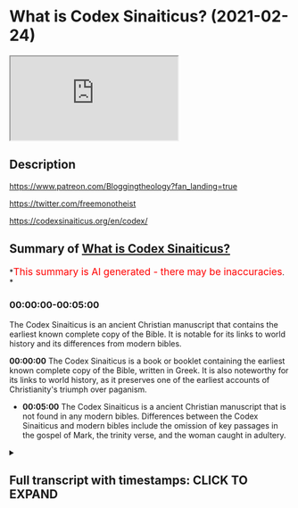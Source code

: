 # What is Codex Sinaiticus? (2021-02-24)

<iframe loading='lazy' allow='autoplay' src='https://www.youtube.com/embed/AWyVj0R2jhU'></iframe>

## Description

<https://www.patreon.com/Bloggingtheology?fan_landing=true>

<https://twitter.com/freemonotheist>

<https://codexsinaiticus.org/en/codex/>

## Summary of [What is Codex Sinaiticus?](https://www.youtube.com/watch?v=AWyVj0R2jhU)

\*<span style="color:red; font-size:125%">This summary is AI generated - there may be inaccuracies</span>. \*

### <a onclick="modifyYTiframeseektime('0')">00:00:00-00:05:00</a>

The Codex Sinaiticus is an ancient Christian manuscript that contains the earliest known complete copy of the Bible. It is notable for its links to world history and its differences from modern bibles.

**<a onclick="modifyYTiframeseektime('0')">00:00:00</a>** The Codex Sinaiticus is a book or booklet containing the earliest known complete copy of the Bible, written in Greek. It is also noteworthy for its links to world history, as it preserves one of the earliest accounts of Christianity's triumph over paganism.

*   **<a onclick="modifyYTiframeseektime('300')">00:05:00</a>** The Codex Sinaiticus is a ancient Christian manuscript that is not found in any modern bibles. Differences between the Codex Sinaiticus and modern bibles include the omission of key passages in the gospel of Mark, the trinity verse, and the woman caught in adultery.

<details><summary><h2>Full transcript with timestamps: CLICK TO EXPAND</h2></summary>

<a onclick="modifyYTiframeseektime('1')">0:00:01</a> what is the codex sinaiticus\ <a onclick="modifyYTiframeseektime('3')">0:00:03</a> and why does it matter to us today i\ <a onclick="modifyYTiframeseektime('6')">0:00:06</a> think it matters\ <a onclick="modifyYTiframeseektime('7')">0:00:07</a> for two really important reasons which\ <a onclick="modifyYTiframeseektime('9')">0:00:09</a> i'll come to\ <a onclick="modifyYTiframeseektime('10')">0:00:10</a> shortly but firstly what is it what is\ <a onclick="modifyYTiframeseektime('13')">0:00:13</a> the codex sinaiticus\ <a onclick="modifyYTiframeseektime('15')">0:00:15</a> to answer that question i'm going to\ <a onclick="modifyYTiframeseektime('17')">0:00:17</a> read from\ <a onclick="modifyYTiframeseektime('18')">0:00:18</a> in a monastery library preserving codex\ <a onclick="modifyYTiframeseektime('20')">0:00:20</a> sinaiticus and the greek\ <a onclick="modifyYTiframeseektime('22')">0:00:22</a> written heritage this is a\ <a onclick="modifyYTiframeseektime('25')">0:00:25</a> book or booklet produced by the british\ <a onclick="modifyYTiframeseektime('27')">0:00:27</a> library\ <a onclick="modifyYTiframeseektime('28')">0:00:28</a> here in london about a mile and a half\ <a onclick="modifyYTiframeseektime('30')">0:00:30</a> from where i am sitting\ <a onclick="modifyYTiframeseektime('32')">0:00:32</a> and they house they store and preserve\ <a onclick="modifyYTiframeseektime('34')">0:00:34</a> the codex sinaiticus it's usually on\ <a onclick="modifyYTiframeseektime('36')">0:00:36</a> display i've seen it many times\ <a onclick="modifyYTiframeseektime('38')">0:00:38</a> unfortunately the moment it's closed\ <a onclick="modifyYTiframeseektime('40')">0:00:40</a> like so many other things\ <a onclick="modifyYTiframeseektime('42')">0:00:42</a> but i hope one day it'll be open and we\ <a onclick="modifyYTiframeseektime('43')">0:00:43</a> can see it again there is a website\ <a onclick="modifyYTiframeseektime('46')">0:00:46</a> dedicated to this text the codex\ <a onclick="modifyYTiframeseektime('48')">0:00:48</a> sinaiticus\ <a onclick="modifyYTiframeseektime('50')">0:00:50</a> produced by the british library and i'll\ <a onclick="modifyYTiframeseektime('51')">0:00:51</a> link to it in the description\ <a onclick="modifyYTiframeseektime('53')">0:00:53</a> below so firstly what is it well\ <a onclick="modifyYTiframeseektime('56')">0:00:56</a> the codex sinaiticus is a treasure\ <a onclick="modifyYTiframeseektime('59')">0:00:59</a> beyond price often described in\ <a onclick="modifyYTiframeseektime('62')">0:01:02</a> superlatives\ <a onclick="modifyYTiframeseektime('64')">0:01:04</a> this handwritten book is hard to\ <a onclick="modifyYTiframeseektime('67')">0:01:07</a> overestimate for its deep and continuing\ <a onclick="modifyYTiframeseektime('69')">0:01:09</a> significance\ <a onclick="modifyYTiframeseektime('71')">0:01:11</a> for many scholars it is the preeminent\ <a onclick="modifyYTiframeseektime('73')">0:01:13</a> christian bible\ <a onclick="modifyYTiframeseektime('75')">0:01:15</a> known to them as aleph that's the first\ <a onclick="modifyYTiframeseektime('77')">0:01:17</a> letter of the hebrew alphabet\ <a onclick="modifyYTiframeseektime('79')">0:01:19</a> or number one amongst christians\ <a onclick="modifyYTiframeseektime('82')">0:01:22</a> worldwide it is renowned for containing\ <a onclick="modifyYTiframeseektime('85')">0:01:25</a> the earliest complete copy of the bible\ <a onclick="modifyYTiframeseektime('88')">0:01:28</a> of the new testament so this is uh not\ <a onclick="modifyYTiframeseektime('91')">0:01:31</a> the original this is a\ <a onclick="modifyYTiframeseektime('92')">0:01:32</a> copy but it's the very very earliest\ <a onclick="modifyYTiframeseektime('94')">0:01:34</a> that we have\ <a onclick="modifyYTiframeseektime('96')">0:01:36</a> arguably it is also the earliest\ <a onclick="modifyYTiframeseektime('98')">0:01:38</a> christian\ <a onclick="modifyYTiframeseektime('99')">0:01:39</a> bible the ultimate antecedent of all\ <a onclick="modifyYTiframeseektime('102')">0:01:42</a> printed editions of the bible in\ <a onclick="modifyYTiframeseektime('105')">0:01:45</a> whatever language\ <a onclick="modifyYTiframeseektime('106')">0:01:46</a> anywhere in the world as one of the\ <a onclick="modifyYTiframeseektime('109')">0:01:49</a> earliest\ <a onclick="modifyYTiframeseektime('109')">0:01:49</a> luxury codices that's bound books\ <a onclick="modifyYTiframeseektime('113')">0:01:53</a> codices is plural for books codex is\ <a onclick="modifyYTiframeseektime('116')">0:01:56</a> singular\ <a onclick="modifyYTiframeseektime('117')">0:01:57</a> for book uh it's one of the earliest to\ <a onclick="modifyYTiframeseektime('119')">0:01:59</a> survive\ <a onclick="modifyYTiframeseektime('120')">0:02:00</a> from history in the ancient world the\ <a onclick="modifyYTiframeseektime('122')">0:02:02</a> codex\ <a onclick="modifyYTiframeseektime('123')">0:02:03</a> forms one of the most important\ <a onclick="modifyYTiframeseektime('125')">0:02:05</a> landmarks in the history\ <a onclick="modifyYTiframeseektime('127')">0:02:07</a> of the book what is more is pages offer\ <a onclick="modifyYTiframeseektime('130')">0:02:10</a> some of the most direct links with a\ <a onclick="modifyYTiframeseektime('133')">0:02:13</a> crucial turning point in world history\ <a onclick="modifyYTiframeseektime('135')">0:02:15</a> the triumph of the emperor constantine\ <a onclick="modifyYTiframeseektime('138')">0:02:18</a> the great\ <a onclick="modifyYTiframeseektime('139')">0:02:19</a> at the battle of the milvian bridge in\ <a onclick="modifyYTiframeseektime('141')">0:02:21</a> ad312\ <a onclick="modifyYTiframeseektime('143')">0:02:23</a> and the edict of milan in ad\ <a onclick="modifyYTiframeseektime('146')">0:02:26</a> 313 in which constantine formally\ <a onclick="modifyYTiframeseektime('149')">0:02:29</a> recognized christianity\ <a onclick="modifyYTiframeseektime('151')">0:02:31</a> and urged tolerance rather than\ <a onclick="modifyYTiframeseektime('153')">0:02:33</a> persecution of christians\ <a onclick="modifyYTiframeseektime('156')">0:02:36</a> bridging more than 1 600 years\ <a onclick="modifyYTiframeseektime('159')">0:02:39</a> codex sinaiticus is a vivid testament\ <a onclick="modifyYTiframeseektime('162')">0:02:42</a> to human invention and spiritual\ <a onclick="modifyYTiframeseektime('165')">0:02:45</a> inspiration\ <a onclick="modifyYTiframeseektime('167')">0:02:47</a> now one of the reasons it's called the\ <a onclick="modifyYTiframeseektime('169')">0:02:49</a> codex finite\ <a onclick="modifyYTiframeseektime('170')">0:02:50</a> vatic sinaiticus i should say is because\ <a onclick="modifyYTiframeseektime('173')">0:02:53</a> of where\ <a onclick="modifyYTiframeseektime('174')">0:02:54</a> it was found in the monastery of saint\ <a onclick="modifyYTiframeseektime('176')">0:02:56</a> catherine\ <a onclick="modifyYTiframeseektime('177')">0:02:57</a> on mount sinai now that's in egypt\ <a onclick="modifyYTiframeseektime('181')">0:03:01</a> and reputedly the place where moses\ <a onclick="modifyYTiframeseektime('184')">0:03:04</a> according to the book of exodus in the\ <a onclick="modifyYTiframeseektime('186')">0:03:06</a> bible received\ <a onclick="modifyYTiframeseektime('188')">0:03:08</a> revelation from god the torah and had\ <a onclick="modifyYTiframeseektime('190')">0:03:10</a> that encounter\ <a onclick="modifyYTiframeseektime('191')">0:03:11</a> with god and that's why the monastery\ <a onclick="modifyYTiframeseektime('193')">0:03:13</a> was built there probably in the early\ <a onclick="modifyYTiframeseektime('195')">0:03:15</a> 4th century to\ <a onclick="modifyYTiframeseektime('197')">0:03:17</a> commemorate that extraordinary event\ <a onclick="modifyYTiframeseektime('201')">0:03:21</a> as it survives today the codex\ <a onclick="modifyYTiframeseektime('203')">0:03:23</a> sinaiticus\ <a onclick="modifyYTiframeseektime('204')">0:03:24</a> comprises just over 400 large leaves\ <a onclick="modifyYTiframeseektime('208')">0:03:28</a> of prepared animal skin in calf so\ <a onclick="modifyYTiframeseektime('211')">0:03:31</a> the book is made about animal skin\ <a onclick="modifyYTiframeseektime('214')">0:03:34</a> on the parchment leaves is written about\ <a onclick="modifyYTiframeseektime('217')">0:03:37</a> half of the old testament\ <a onclick="modifyYTiframeseektime('219')">0:03:39</a> and apocrypha the whole of the new\ <a onclick="modifyYTiframeseektime('222')">0:03:42</a> testament\ <a onclick="modifyYTiframeseektime('223')">0:03:43</a> and two early christian texts not found\ <a onclick="modifyYTiframeseektime('226')">0:03:46</a> in modern bibles an epistle\ <a onclick="modifyYTiframeseektime('229')">0:03:49</a> described ascribed to the apostle\ <a onclick="modifyYTiframeseektime('232')">0:03:52</a> barnabas and the shepherd by the early\ <a onclick="modifyYTiframeseektime('236')">0:03:56</a> 2nd century\ <a onclick="modifyYTiframeseektime('237')">0:03:57</a> roman writer hermas now\ <a onclick="modifyYTiframeseektime('240')">0:04:00</a> there's a bit of confusion here\ <a onclick="modifyYTiframeseektime('241')">0:04:01</a> potentially because\ <a onclick="modifyYTiframeseektime('243')">0:04:03</a> many people have heard of something\ <a onclick="modifyYTiframeseektime('244')">0:04:04</a> called the gospel of barnabas and some\ <a onclick="modifyYTiframeseektime('246')">0:04:06</a> muslims think that this is\ <a onclick="modifyYTiframeseektime('248')">0:04:08</a> uh an authentic text going back to the\ <a onclick="modifyYTiframeseektime('251')">0:04:11</a> apostle barnabas\ <a onclick="modifyYTiframeseektime('252')">0:04:12</a> well i'm afraid um every scholar in the\ <a onclick="modifyYTiframeseektime('255')">0:04:15</a> world who's ever looked at this\ <a onclick="modifyYTiframeseektime('257')">0:04:17</a> considers the gospel of barnabas that we\ <a onclick="modifyYTiframeseektime('259')">0:04:19</a> have\ <a onclick="modifyYTiframeseektime('260')">0:04:20</a> access to today to be a renaissance\ <a onclick="modifyYTiframeseektime('262')">0:04:22</a> forgery\ <a onclick="modifyYTiframeseektime('263')">0:04:23</a> it doesn't go back to the first century\ <a onclick="modifyYTiframeseektime('265')">0:04:25</a> barnabas being of course\ <a onclick="modifyYTiframeseektime('266')">0:04:26</a> a companion of paul who we had a big\ <a onclick="modifyYTiframeseektime('268')">0:04:28</a> falling out with that's another story\ <a onclick="modifyYTiframeseektime('270')">0:04:30</a> so no one thinks that no one who is an\ <a onclick="modifyYTiframeseektime('272')">0:04:32</a> expert in the field thinks the gospel of\ <a onclick="modifyYTiframeseektime('274')">0:04:34</a> barnabas is authentic i'm afraid\ <a onclick="modifyYTiframeseektime('277')">0:04:37</a> but the epistle of barnabas the letter\ <a onclick="modifyYTiframeseektime('279')">0:04:39</a> of barnabas\ <a onclick="modifyYTiframeseektime('280')">0:04:40</a> goes back to the uh the second century\ <a onclick="modifyYTiframeseektime('283')">0:04:43</a> or or earlier\ <a onclick="modifyYTiframeseektime('284')">0:04:44</a> and is found in this codex and was\ <a onclick="modifyYTiframeseektime('286')">0:04:46</a> considered part of the bible the new\ <a onclick="modifyYTiframeseektime('288')">0:04:48</a> testament\ <a onclick="modifyYTiframeseektime('289')">0:04:49</a> inspired by god and then we have this\ <a onclick="modifyYTiframeseektime('292')">0:04:52</a> thing called the shepherd of\ <a onclick="modifyYTiframeseektime('293')">0:04:53</a> the shepherd of hermes hermes was an\ <a onclick="modifyYTiframeseektime('295')">0:04:55</a> early second century roman\ <a onclick="modifyYTiframeseektime('298')">0:04:58</a> guy and his uh work uh his\ <a onclick="modifyYTiframeseektime('301')">0:05:01</a> uh is considered scripture by many in\ <a onclick="modifyYTiframeseektime('304')">0:05:04</a> the early church\ <a onclick="modifyYTiframeseektime('305')">0:05:05</a> as well but you will not find it\ <a onclick="modifyYTiframeseektime('308')">0:05:08</a> anywhere\ <a onclick="modifyYTiframeseektime('308')">0:05:08</a> in modern bibles this is my modern bible\ <a onclick="modifyYTiframeseektime('310')">0:05:10</a> and you will not find it anywhere here\ <a onclick="modifyYTiframeseektime('312')">0:05:12</a> or any other modern bible in the world\ <a onclick="modifyYTiframeseektime('315')">0:05:15</a> and this is one of the points i wanted\ <a onclick="modifyYTiframeseektime('317')">0:05:17</a> to\ <a onclick="modifyYTiframeseektime('317')">0:05:17</a> uh make about the significance of this\ <a onclick="modifyYTiframeseektime('319')">0:05:19</a> text and i'll come back to that in a\ <a onclick="modifyYTiframeseektime('320')">0:05:20</a> second\ <a onclick="modifyYTiframeseektime('322')">0:05:22</a> all of these texts in the new testament\ <a onclick="modifyYTiframeseektime('324')">0:05:24</a> of course are in greek\ <a onclick="modifyYTiframeseektime('326')">0:05:26</a> uh and the this is it appears in the\ <a onclick="modifyYTiframeseektime('328')">0:05:28</a> original\ <a onclick="modifyYTiframeseektime('329')">0:05:29</a> um vernacular language the language that\ <a onclick="modifyYTiframeseektime('331')">0:05:31</a> people spoke in the\ <a onclick="modifyYTiframeseektime('333')">0:05:33</a> roman empire which was called coiner\ <a onclick="modifyYTiframeseektime('335')">0:05:35</a> greek\ <a onclick="modifyYTiframeseektime('336')">0:05:36</a> so uh just ex uh\ <a onclick="modifyYTiframeseektime('339')">0:05:39</a> there's no there's no confusion the the\ <a onclick="modifyYTiframeseektime('341')">0:05:41</a> romans typically didn't speak latin they\ <a onclick="modifyYTiframeseektime('343')">0:05:43</a> spoke greek\ <a onclick="modifyYTiframeseektime('345')">0:05:45</a> uh coin or greek and the old testament\ <a onclick="modifyYTiframeseektime('348')">0:05:48</a> in this version is also in greek\ <a onclick="modifyYTiframeseektime('350')">0:05:50</a> although\ <a onclick="modifyYTiframeseektime('350')">0:05:50</a> it's in a slightly different form of\ <a onclick="modifyYTiframeseektime('353')">0:05:53</a> greek called the septuagint\ <a onclick="modifyYTiframeseektime('355')">0:05:55</a> and that goes back to the second and\ <a onclick="modifyYTiframeseektime('356')">0:05:56</a> third centuries bc when it was\ <a onclick="modifyYTiframeseektime('358')">0:05:58</a> translated\ <a onclick="modifyYTiframeseektime('359')">0:05:59</a> and in amongst these books in the codex\ <a onclick="modifyYTiframeseektime('362')">0:06:02</a> santiagos are\ <a onclick="modifyYTiframeseektime('363')">0:06:03</a> tobit judith 1 and 4 maccabees the book\ <a onclick="modifyYTiframeseektime('366')">0:06:06</a> of wisdom the book of tobit\ <a onclick="modifyYTiframeseektime('368')">0:06:08</a> and 2 esdras now all these books\ <a onclick="modifyYTiframeseektime('371')">0:06:11</a> are in the modern catholic canon well\ <a onclick="modifyYTiframeseektime('374')">0:06:14</a> apart from four maccabees they've only\ <a onclick="modifyYTiframeseektime('376')">0:06:16</a> got\ <a onclick="modifyYTiframeseektime('376')">0:06:16</a> one and two maccabees four maccabees is\ <a onclick="modifyYTiframeseektime('379')">0:06:19</a> in the orthodox canon the russian and\ <a onclick="modifyYTiframeseektime('381')">0:06:21</a> greek orthodox\ <a onclick="modifyYTiframeseektime('382')">0:06:22</a> but what one of the points um i wanted\ <a onclick="modifyYTiframeseektime('385')">0:06:25</a> to make here\ <a onclick="modifyYTiframeseektime('386')">0:06:26</a> is the is just to emphasize that what\ <a onclick="modifyYTiframeseektime('389')">0:06:29</a> makes\ <a onclick="modifyYTiframeseektime('389')">0:06:29</a> up the bible the books that comes to con\ <a onclick="modifyYTiframeseektime('392')">0:06:32</a> that make up the canon\ <a onclick="modifyYTiframeseektime('393')">0:06:33</a> of the christian bible uh differ\ <a onclick="modifyYTiframeseektime('396')">0:06:36</a> depending on which era you're asking the\ <a onclick="modifyYTiframeseektime('399')">0:06:39</a> question of\ <a onclick="modifyYTiframeseektime('400')">0:06:40</a> and which church you're asking uh\ <a onclick="modifyYTiframeseektime('403')">0:06:43</a> christians have different bibles with\ <a onclick="modifyYTiframeseektime('404')">0:06:44</a> different books\ <a onclick="modifyYTiframeseektime('406')">0:06:46</a> even the new testament is different uh\ <a onclick="modifyYTiframeseektime('409')">0:06:49</a> in some respects has different books\ <a onclick="modifyYTiframeseektime('411')">0:06:51</a> in it so it's a much more open-ended um\ <a onclick="modifyYTiframeseektime('415')">0:06:55</a> process and it was never fixed uh like\ <a onclick="modifyYTiframeseektime('418')">0:06:58</a> the quran is with\ <a onclick="modifyYTiframeseektime('419')">0:06:59</a> a certain number of chapters that all\ <a onclick="modifyYTiframeseektime('421')">0:07:01</a> people agree on\ <a onclick="modifyYTiframeseektime('422')">0:07:02</a> and christians still disagree today on\ <a onclick="modifyYTiframeseektime('424')">0:07:04</a> which books go up the bi\ <a onclick="modifyYTiframeseektime('426')">0:07:06</a> make up the bible and this has doctrinal\ <a onclick="modifyYTiframeseektime('428')">0:07:08</a> implications because the catholic canon\ <a onclick="modifyYTiframeseektime('430')">0:07:10</a> includes one maccabees for example which\ <a onclick="modifyYTiframeseektime('434')">0:07:14</a> um they understand to teach the doctrine\ <a onclick="modifyYTiframeseektime('436')">0:07:16</a> of purgatory\ <a onclick="modifyYTiframeseektime('437')">0:07:17</a> and the legitimacy of praying to saints\ <a onclick="modifyYTiframeseektime('440')">0:07:20</a> that's a different subject\ <a onclick="modifyYTiframeseektime('441')">0:07:21</a> so it matters which books make up the\ <a onclick="modifyYTiframeseektime('443')">0:07:23</a> bible it creates\ <a onclick="modifyYTiframeseektime('445')">0:07:25</a> informs doctrine of the churches\ <a onclick="modifyYTiframeseektime('448')">0:07:28</a> so that's one of the really important\ <a onclick="modifyYTiframeseektime('450')">0:07:30</a> reasons\ <a onclick="modifyYTiframeseektime('451')">0:07:31</a> but the another reason is is what's not\ <a onclick="modifyYTiframeseektime('455')">0:07:35</a> in\ <a onclick="modifyYTiframeseektime('455')">0:07:35</a> the codex sinaiticus lots of things are\ <a onclick="modifyYTiframeseektime('458')">0:07:38</a> not in this\ <a onclick="modifyYTiframeseektime('458')">0:07:38</a> codex which are in modern bibles for\ <a onclick="modifyYTiframeseektime('460')">0:07:40</a> example\ <a onclick="modifyYTiframeseektime('461')">0:07:41</a> the really famous story of the woman\ <a onclick="modifyYTiframeseektime('464')">0:07:44</a> caught in adultery\ <a onclick="modifyYTiframeseektime('466')">0:07:46</a> in john's gospel uh chapter seven\ <a onclick="modifyYTiframeseektime('468')">0:07:48</a> chapter eight\ <a onclick="modifyYTiframeseektime('469')">0:07:49</a> which is in all modern bibles but it's\ <a onclick="modifyYTiframeseektime('471')">0:07:51</a> not in the codex sonyaticus that's\ <a onclick="modifyYTiframeseektime('474')">0:07:54</a> because it wasn't part\ <a onclick="modifyYTiframeseektime('475')">0:07:55</a> of john's gospel then another\ <a onclick="modifyYTiframeseektime('479')">0:07:59</a> thing that's missing are the\ <a onclick="modifyYTiframeseektime('480')">0:08:00</a> resurrection appearances believe it or\ <a onclick="modifyYTiframeseektime('482')">0:08:02</a> not\ <a onclick="modifyYTiframeseektime('482')">0:08:02</a> in the earliest gospel of mark there are\ <a onclick="modifyYTiframeseektime('484')">0:08:04</a> no resurrection appearances\ <a onclick="modifyYTiframeseektime('486')">0:08:06</a> in the earliest gospel according to the\ <a onclick="modifyYTiframeseektime('488')">0:08:08</a> earliest new testament\ <a onclick="modifyYTiframeseektime('490')">0:08:10</a> what else is different um there are a\ <a onclick="modifyYTiframeseektime('492')">0:08:12</a> number the famous trinity verse\ <a onclick="modifyYTiframeseektime('494')">0:08:14</a> of uh 1 john 5 7. it goes without saying\ <a onclick="modifyYTiframeseektime('498')">0:08:18</a> is not\ <a onclick="modifyYTiframeseektime('499')">0:08:19</a> in the earliest new testament we have\ <a onclick="modifyYTiframeseektime('501')">0:08:21</a> that's a\ <a onclick="modifyYTiframeseektime('502')">0:08:22</a> much much later medieval uh insertion\ <a onclick="modifyYTiframeseektime('505')">0:08:25</a> into the text now there are dozens of\ <a onclick="modifyYTiframeseektime('508')">0:08:28</a> other much\ <a onclick="modifyYTiframeseektime('508')">0:08:28</a> smaller differences which i'm not going\ <a onclick="modifyYTiframeseektime('510')">0:08:30</a> to list uh you can discover for yourself\ <a onclick="modifyYTiframeseektime('513')">0:08:33</a> if you go on the website where the codex\ <a onclick="modifyYTiframeseektime('516')">0:08:36</a> differs from\ <a onclick="modifyYTiframeseektime('517')">0:08:37</a> modern bibles um so that this\ <a onclick="modifyYTiframeseektime('520')">0:08:40</a> causes them to question the whole idea\ <a onclick="modifyYTiframeseektime('522')">0:08:42</a> of of the preservation of the bible\ <a onclick="modifyYTiframeseektime('524')">0:08:44</a> and what is and what isn't the word of\ <a onclick="modifyYTiframeseektime('526')">0:08:46</a> god which books are scripture and\ <a onclick="modifyYTiframeseektime('528')">0:08:48</a> inspired by god well\ <a onclick="modifyYTiframeseektime('529')">0:08:49</a> depends who you ask and it matters as i\ <a onclick="modifyYTiframeseektime('532')">0:08:52</a> say\ <a onclick="modifyYTiframeseektime('532')">0:08:52</a> for doctrine and some really important\ <a onclick="modifyYTiframeseektime('536')">0:08:56</a> much much love stories like the woman\ <a onclick="modifyYTiframeseektime('538')">0:08:58</a> caught in adultery\ <a onclick="modifyYTiframeseektime('539')">0:08:59</a> are simply not part of the early bible\ <a onclick="modifyYTiframeseektime('541')">0:09:01</a> manuscripts certainly not our earliest\ <a onclick="modifyYTiframeseektime('543')">0:09:03</a> one\ <a onclick="modifyYTiframeseektime('544')">0:09:04</a> and uh it was it became part of the\ <a onclick="modifyYTiframeseektime('546')">0:09:06</a> bible much later\ <a onclick="modifyYTiframeseektime('549')">0:09:09</a> so um that's all i want to say about\ <a onclick="modifyYTiframeseektime('552')">0:09:12</a> this\ <a onclick="modifyYTiframeseektime('552')">0:09:12</a> now i do recommend you look into this\ <a onclick="modifyYTiframeseektime('554')">0:09:14</a> more\ <a onclick="modifyYTiframeseektime('555')">0:09:15</a> and i just want to emphasize as i say\ <a onclick="modifyYTiframeseektime('557')">0:09:17</a> the idea that the canon of scripture is\ <a onclick="modifyYTiframeseektime('559')">0:09:19</a> not\ <a onclick="modifyYTiframeseektime('560')">0:09:20</a> fixed it depends on which church you go\ <a onclick="modifyYTiframeseektime('562')">0:09:22</a> to and what you want to believe\ <a onclick="modifyYTiframeseektime('564')">0:09:24</a> and this affects doctrine and secondly\ <a onclick="modifyYTiframeseektime('567')">0:09:27</a> that the earliest manuscript that we\ <a onclick="modifyYTiframeseektime('568')">0:09:28</a> have is missing some really key\ <a onclick="modifyYTiframeseektime('571')">0:09:31</a> passages the resurrection appearances in\ <a onclick="modifyYTiframeseektime('574')">0:09:34</a> the gospel of mark\ <a onclick="modifyYTiframeseektime('575')">0:09:35</a> the woman caught on adultery the\ <a onclick="modifyYTiframeseektime('577')">0:09:37</a> trinitarian verse and so on they're all\ <a onclick="modifyYTiframeseektime('580')">0:09:40</a> missing\ <a onclick="modifyYTiframeseektime('580')">0:09:40</a> from this manuscript and the trini and\ <a onclick="modifyYTiframeseektime('583')">0:09:43</a> the codex sonyasakas is their most\ <a onclick="modifyYTiframeseektime('585')">0:09:45</a> important single manuscript\ <a onclick="modifyYTiframeseektime('588')">0:09:48</a> in the world this is the the mother of\ <a onclick="modifyYTiframeseektime('591')">0:09:51</a> all manuscripts\ <a onclick="modifyYTiframeseektime('593')">0:09:53</a> so i hope that was of interest until\ <a onclick="modifyYTiframeseektime('595')">0:09:55</a> next time

</details>
